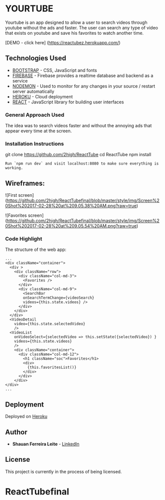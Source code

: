 # YOURTUBE

Yourtube is an app designed to allow a user to search videos through youtube without the ads and faster. The user can search any type of video that exists on youtube and save his favorites to watch another time.


[DEMO - click here] (https://reactubez.herokuapp.com/)
## Technologies Used

* [BOOTSTRAP](https://getbootstrap.com/) - CSS, JavaScript and fonts
* [FIREBASE](https://firebase.google.com/) - Firebase provides a realtime database and backend as a service
* [NODEMON](https://nodemon.io/) - Used to monitor for any changes in your source / restart server automatically
* [HEROKU](https://www.heroku.com/home) - Cloud deployment
* [REACT](https://facebook.github.io/react/) - JavaScript library for building user interfaces


### General Approach Used

The idea was to search videos faster and without the annoying ads that appear every time at the screen.


### Installation Instructions


git clone https://github.com/2high/ReactTube
cd ReactTube
npm install


```
Run `npm run dev` and visit localhost:8080 to make sure everything is working.
```



## Wireframes:


![First screen] (https://github.com/2high/ReactTubefinal/blob/master/style/img/Screen%20Shot%202017-02-28%20at%209.05.38%20AM.png?raw=true)

![Favorites screen] (https://github.com/2high/ReactTubefinal/blob/master/style/img/Screen%20Shot%202017-02-28%20at%209.05.54%20AM.png?raw=true)



### Code Highlight

The structure of the web app:

```
...
<div className="container">
  <div >
    <div className="row">
      <div className="col-md-3">
        <Favorites />
      </div>
      <div className="col-md-9">
        <SearchBar
        onSearchTermChange={videoSearch}
        videos={this.state.videos} />
      </div>
    </div>
  </div>
  <VideoDetail
    video={this.state.selectedVideo}
    />
  <VideoList
    onVideoSelect={selectedVideo => this.setState({selectedVideo}) }
    videos={this.state.videos}
    />
    <div className="container">
      <div className="col-md-12">
        <h1 className="soc">Favorites</h1>
        <div>
          {this.favoritesList()}
        </div>
      </div>
    </div>
</div>
...

```

## Deployment

Deployed on [Heroku](https://reactubez.herokuapp.com/)

## Author

* **Shauan Ferreira Leite** - [LinkedIn](https://www.linkedin.com/in/shauanleite)



## License

This project is currently in the process of being licensed.
# ReactTubefinal
